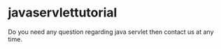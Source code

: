 javaservlettutorial
===================
Do you need any question regarding java servlet then contact us at any time.
